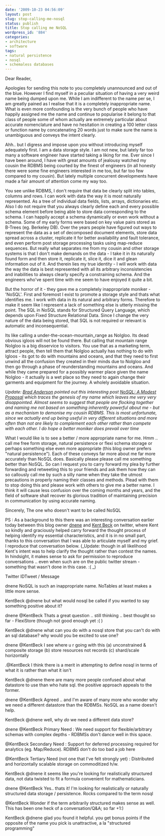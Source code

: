 ```yaml
---
date: '2009-10-23 04:56:09'
layout: post
slug: stop-calling-me-nosql
status: publish
title: Stop calling me NoSQL
wordpress_id: '884'
categories:
- architecture
- software
tags:
- natural persistence
- nosql
- schemaless databases
---
```


Dear Reader,

Apologies for sending this note to you completely unannounced and out of the blue. However I find myself in a peculiar situation of having a very weird name being dumped upon me. While I am indifferent to the name per se, I am greatly pained as I realise that it is a completely inappropriate name. What is even more confounding is the very bunch of people who have happily assigned me the name and continue to popularise it belong to that class of people some of whom actually are extremely particular about accurate nomenclature and have no hesitation in creating a 100 letter class or function name by concatenating 20 words just to make sure the name is unambiguous and conveys the intent clearly. 

Ahh.. but I digress and impose upon you without introducing myself adequately first. I am a data storage style. I am not new, but lately far too many a software engineer have started taking a liking for me. Ever since I have been around, I have with great amounts of jealousy watched my cousin the RDBMS being courted by the finest of engineers (in all honesty there were some fine engineers interested in me too, but far too few compared to my cousin). But lately multiple concurrent developments have made a fair amount of attention come my way too. 

You see unlike RDBMS, I don't require that data be clearly split into tables, columns and rows. I can work with data the way it is most naturally represented. As a tree of individual data fields, lists, arrays, dictionaries etc. Also I do not require that you always clearly define each and every possible schema element before being able to store data corresponding to the schema. I can happily accept a schema dynamically or even work without a schema. Some of my early forms were based on key value pairs stored as B-Trees (eg. Berkeley DB). Over the years people have figured out ways to represent the data as a set of decomposed document elements, store data spread across a cluster, replicate it for better availability and fault tolerance, and even perform post storage processing tasks using map-reduce sequences. But really what separates me from my cousin and other storage systems is that I don't make demands on the data - I take it in its naturally found form and then store it, replicate it, slice it, dice it and glean information out of it. And therein lies my true identity - I will work with data the way the data is best represented with all its arbitrary inconsistencies and inabilities to always clearly specify a constraining schema. And the engineers who've spent time with me seem to have enjoyed it quite a bit. 

But the horror of it - they gave me a completely inappropriate moniker - 'NoSQL'. First and foremost I exist to promote a storage style and thats what identifies me. I work with data in its natural and arbitrary forms. Therefore to make it seem like I represent a lack of something else is utterly missing the point. The SQL in NoSQL stands for Structured Query Language, which depends upon Fixed Structure Relational Data. Since I change the very nature of the data being stored, that SQL is not required or relevant is automatic and inconsequential. 

Its like calling a under-the-ocean-mountain_range as NoIgloo. Its dead obvious igloos will not be found there. But calling that mountain range NoIgloo is a big disservice to visitors. You use that as a marketing term, attract people, then tell them that NoIgloo actually has nothing to do with Igloos - its got to do with mountains and oceans, and that they need to first unwind all the confusion they created in their minds due to NoIgloo and then go through a phase of reunderstanding mountains and oceans. And while they came prepared for a possibly warmer place given the name NoIgloo - it actually is a wet place so they need to again change their garments and equipment for the journey. A wholely avoidable situation.

_Update: [Brad Anderson](http://twitter.com/boorad) pointed out this interesting post [NoSQL: A Modest Proposal](http://voodootikigod.com/nosql-a-modest-proposal) which traces the genesis of my name which leaves me very very disappointed. Almost seems to suggest that people are flocking together and naming me not based on something inherently powerful about me - but as a mechanism to demonise my cousin RDBMS. This is most unfortunate, since we actually end up being useful in very different situations and more often than not are likely to complement each other rather than compete with each other. I do hope a better moniker does prevail over time_ 

What I would like is to see a better / more appropriate name for me. Hmm .. call me free form storage, natural persistence or flexi schema storage or perhaps something else even more appropriate (this blog owner prefers "natural persistence"). Each of these conveys far more about me far more accurately than NoSQL does. Basically please please call me something better than NoSQL. So can I request you to carry forward my plea by further forwarding and retweeting this to your friends and ask them how they can so callously call me by such a silly name when they take the utmost precautions in properly naming their classes and methods. Plead with them to stop doing this and please work with others to give me a better name. I think it will cause less confusion over the coming months and years, and the field of software shall recover its glorious tradition of maintaining precision in communication by using accurate naming.

Sincerely,
The one who doesn't want to be called NoSQL

PS : As a background to this there was an interesting conversation earlier today between this blog owner [dnene](http://twitter.com/dnene) and [Kent Beck](http://twitter.com/KentBeck) on twitter, where Kent so kindly and graciously helped carry forward the thought process of helping identify my essential characteristics, and it is in no small part, thanks to this conversation that I was able to articulate myself and my grief. I reproduce that conversation below. (_Update: though in all likelihood Kent's intent was to help clarify the thought rather than contest the names. In hindsight, it makes sense to ask for permission to reproduce conversations .. even when such are on the public twitter stream - something that wasn't done in this case. :( _)




Twitter IDTweet / Message


dnene
NoSQL is such an inappropriate name. NoTables at least makes a little more sense.



KentBeck
@dnene but what would nosql be called if you wanted to say something positive about it?



dnene
@KentBeck Thats a great question .. still thinking .. best thought so far - FlexiStore (though not good enough yet :( )



KentBeck
@dnene what can you do with a nosql store that you can't do with an sql database? why would you be excited to use one?



dnene
@KentBeck I see where u r going with this (a) unconstrained & composite storage (b) store resources not records (c) shard/scale horizontally



.@KentBeck I think there is a merit in attempting to define nosql in terms of what it is rather than what it isn't



KentBeck
@dnene there are many more people confused about what datastore to use than who hate sql. the positive approach appeals to the former.



dnene
@KentBeck Agreed .. and I'm aware of many more who wonder why we need a different datastore than the RDBMSs. NoSQL as a name doesn't help.



KentBeck
@dnene well, why *do* we need a different data store?



dnene
@KentBeck Primary Need : We need support for flexible/arbitrary schemas with complex depths - RDBMSs don't dance well in this space.



@KentBeck Secondary Need : Support for deferred processing required for analytics (eg. Map/Reduce). RDBMS don't do too bad a job here



@KentBeck Tertiary Need (not one that I've felt strongly yet) : Distributed and horizontally scalable storage on commoditized h/w.



KentBeck
@dnene it seems like you're looking for realistically structured data, not data twisted to fit a formula convenient for mathematicians.



dnene
@KentBeck Yes.. thats it! I'm looking for realistically or naturally structured data storage / persistence. Rocks compared to the term nosql



@KentBeck Wonder if the term arbitrarily structured makes sense as well. This has been one heck of a conversation/Q&A; so far +1:)



KentBeck
@dnene glad you found it helpful. you get bonus points if the opposite of the name you pick is unattractive, a la "structured programming"



